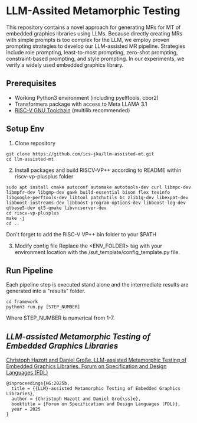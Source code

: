 # LLM-Assited Metamorphic Testing

This repository contains a novel approach for generating MRs for MT of embedded graphics libraries using LLMs.
Because directly creating MRs with simple prompts is too complex for the LLM, we employ proven prompting strategies to develop our LLM-assisted MR pipeline.
Strategies include role prompting, least-to-most prompting, zero-shot prompting, constraint-based prompting, and style prompting.
In our experiments, we verify a widely used embedded graphics library. 

## Prerequisites
- Working Python3 environment (including pyelftools, cbor2)
- Transformers package with access to Meta LLAMA 3.1
- [RISC-V GNU Toolchain](https://github.com/riscv-collab/riscv-gnu-toolchain) (multilib recommended)


## Setup Env

1. Clone repository
```
git clone https://github.com/ics-jku/llm-assisted-mt.git
cd llm-assisted-mt
```

2. Install packages and build RISCV-VP++ according to README within riscv-vp-plusplus folder
```
sudo apt install cmake autoconf automake autotools-dev curl libmpc-dev libmpfr-dev libgmp-dev gawk build-essential bison flex texinfo libgoogle-perftools-dev libtool patchutils bc zlib1g-dev libexpat-dev libboost-iostreams-dev libboost-program-options-dev libboost-log-dev qtbase5-dev qt5-qmake libvncserver-dev
cd riscv-vp-plusplus
make -j
cd ..
```
<p color="red">Don't forget to add the RISC-V VP++ bin folder to your $PATH</p>

3. Modify config file
Replace the <ENV_FOLDER> tag with your environment location with the /sut_template/config_template.py file.

## Run Pipeline
Each pipeline step is executed stand alone and the intermediate results are generated into a "results" folder.

```
cd framework
python3 run.py [STEP_NUMBER]
```

Where STEP_NUMBER is numerical from 1-7.

## *LLM-assisted Metamorphic Testing of Embedded Graphics Libraries*

[Christoph Hazott and Daniel Große. LLM-assisted Metamorphic Testing of Embedded Graphics Libraries. Forum on Specification and Design Languages (FDL)](https://ics.jku.at/files/2025FDL_LLMASSISTEDMT.pdf)

```
@inproceedings{HG:2025b,
  title = {{LLM}-assisted Metamorphic Testing of Embedded Graphics Libraries},
  author = {Christoph Hazott and Daniel Gro{\ss}e},
  booktitle = {Forum on Specification and Design Languages (FDL)},
  year = 2025
}
```
